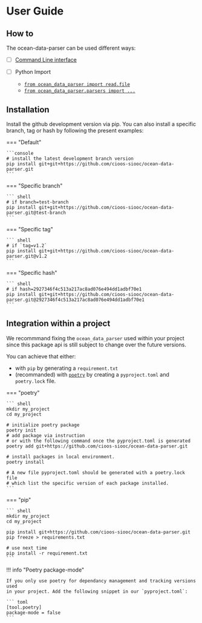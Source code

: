 # User Guide

## How to
The ocean-data-parser can be used different ways:

- [ ] [Command Line interface](cli.md)

- [ ] Python Import

    - [`from ocean_data_parser import read.file`](read.md)
    - [`from ocean_data_parser.parsers import ...`](parsers/index.md)

## Installation

Install the github development version via pip. You can also install a specific branch, tag or hash by following the present examples:

=== "Default"

    ```console
    # install the latest development branch version
    pip install git+git+https://github.com/cioos-siooc/ocean-data-parser.git
    ```

=== "Specific branch"

    ``` shell
    # if branch=test-branch
    pip install git+git+https://github.com/cioos-siooc/ocean-data-parser.git@test-branch
    ```

=== "Specific tag"

    ``` shell
    # if `tag=v1.2`
    pip install git+git+https://github.com/cioos-siooc/ocean-data-parser.git@v1.2
    ```

=== "Specific hash"

    ``` shell
    # if hash=2927346f4c513a217ac8ad076e494dd1adbf70e1
    pip install git+git+https://github.com/cioos-siooc/ocean-data-parser.git@2927346f4c513a217ac8ad076e494dd1adbf70e1
    ```

## Integration within a project

We recommmand fixing the `ocean_data_parser` used within your project since this
package api is still subject to change over the future versions.

You can achieve that either:

- with `pip` by generating a `requirement.txt`
- (recommanded) with [`poetry`](https://python-poetry.org/) by creating a `pyproject.toml` and `poetry.lock` file.

=== "poetry"

    ``` shell
    mkdir my_project
    cd my_project

    # initialize poetry package 
    poetry init
    # add package via instruction 
    # or with the following command once the pyproject.toml is generated
    poetry add git+https://github.com/cioos-siooc/ocean-data-parser.git

    # install packages in local environment.
    poetry install

    # A new file pyproject.toml should be generated with a poetry.lock file 
    # which list the specific version of each package installed. 
    ```

=== "pip"

    ``` shell
    mkdir my_project
    cd my_project

    pip install git+https://github.com/cioos-siooc/ocean-data-parser.git
    pip freeze > requirements.txt

    # use next time
    pip install -r requirement.txt
    ```

!!! info "Poetry package-mode"

    If you only use poetry for dependancy management and tracking versions used
    in your project. Add the following snippet in our `pyproject.toml`:
    
    ``` toml
    [tool.poetry]
    package-mode = false
    ```
